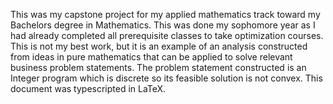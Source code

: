  This was my capstone project for my applied mathematics track toward my Bachelors degree in Mathematics. This was done my sophomore year as I had already completed all prerequisite classes to take optimization courses.
 This is not my best work, but it is an example of an analysis constructed from ideas in pure mathematics that can be applied to solve relevant business problem statements. 
 The problem statement constructed is an Integer program which is discrete so its feasible solution is not convex.
 This document was typescripted in LaTeX.
